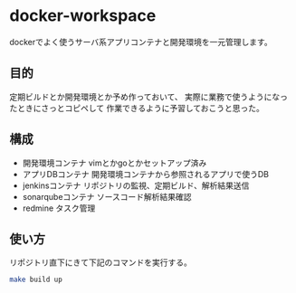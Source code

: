 # docker-workspace

dockerでよく使うサーバ系アプリコンテナと開発環境を一元管理します。

## 目的

定期ビルドとか開発環境とか予め作っておいて、
実際に業務で使うようになったときにさっとコピペして
作業できるように予習しておこうと思った。

## 構成

- 開発環境コンテナ vimとかgoとかセットアップ済み
- アプリDBコンテナ 開発環境コンテナから参照されるアプリで使うDB
- jenkinsコンテナ リポジトリの監視、定期ビルド、解析結果送信
- sonarqubeコンテナ ソースコード解析結果確認
- redmine タスク管理

## 使い方

リポジトリ直下にきて下記のコマンドを実行する。

```bash
make build up
```
